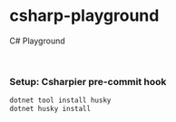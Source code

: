 # csharp-playground
C# Playground

<br>

### Setup: Csharpier pre-commit hook

```bash
dotnet tool install husky
dotnet husky install
```
